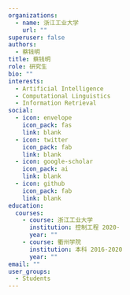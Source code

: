 ```yaml
---
organizations:
  - name: 浙江工业大学
    url: ""
superuser: false
authors:
  - 蔡钱明
title: 蔡钱明
role: 研究生
bio: ""
interests:
  - Artificial Intelligence
  - Computational Linguistics
  - Information Retrieval
social:
  - icon: envelope
    icon_pack: fas
    link: blank
  - icon: twitter
    icon_pack: fab
    link: blank
  - icon: google-scholar
    icon_pack: ai
    link: blank
  - icon: github
    icon_pack: fab
    link: blank
education:
  courses:
    - course: 浙江工业大学
      institution: 控制工程 2020-
      year: ""
    - course: 衢州学院
      institution: 本科 2016-2020
      year: ""
email: ""
user_groups:
  - Students
---
```

